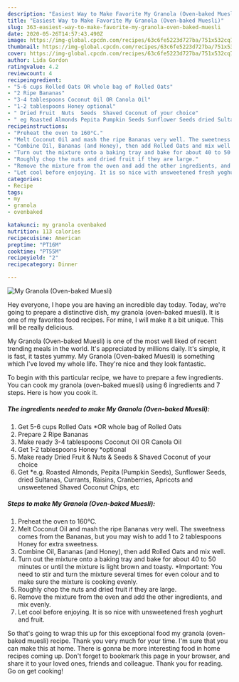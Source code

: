 ```yaml
---
description: "Easiest Way to Make Favorite My Granola (Oven-baked Muesli)"
title: "Easiest Way to Make Favorite My Granola (Oven-baked Muesli)"
slug: 363-easiest-way-to-make-favorite-my-granola-oven-baked-muesli
date: 2020-05-26T14:57:43.490Z
image: https://img-global.cpcdn.com/recipes/63c6fe5223d727ba/751x532cq70/my-granola-oven-baked-muesli-recipe-main-photo.jpg
thumbnail: https://img-global.cpcdn.com/recipes/63c6fe5223d727ba/751x532cq70/my-granola-oven-baked-muesli-recipe-main-photo.jpg
cover: https://img-global.cpcdn.com/recipes/63c6fe5223d727ba/751x532cq70/my-granola-oven-baked-muesli-recipe-main-photo.jpg
author: Lida Gordon
ratingvalue: 4.2
reviewcount: 4
recipeingredient:
- "5-6 cups Rolled Oats OR whole bag of Rolled Oats"
- "2 Ripe Bananas"
- "3-4 tablespoons Coconut Oil OR Canola Oil"
- "1-2 tablespoons Honey optional"
- " Dried Fruit  Nuts  Seeds  Shaved Coconut of your choice"
- " eg Roasted Almonds Pepita Pumpkin Seeds Sunflower Seeds dried Sultanas Currants Raisins Cranberries Apricots and unsweetened Shaved Coconut Chips etc"
recipeinstructions:
- "Preheat the oven to 160°C."
- "Melt Coconut Oil and mash the ripe Bananas very well. The sweetness comes from the Bananas, but you may wish to add 1 to 2 tablespoons Honey for extra sweetness."
- "Combine Oil, Bananas (and Honey), then add Rolled Oats and mix well."
- "Turn out the mixture onto a baking tray and bake for about 40 to 50 minutes or until the mixture is light brown and toasty. *Important: You need to stir and turn the mixture several times for even colour and to make sure the mixture is cooking evenly."
- "Roughly chop the nuts and dried fruit if they are large."
- "Remove the mixture from the oven and add the other ingredients, and mix evenly."
- "Let cool before enjoying. It is so nice with unsweetened fresh yoghurt and fruit."
categories:
- Recipe
tags:
- my
- granola
- ovenbaked

katakunci: my granola ovenbaked 
nutrition: 113 calories
recipecuisine: American
preptime: "PT16M"
cooktime: "PT55M"
recipeyield: "2"
recipecategory: Dinner

---
```



![My Granola (Oven-baked Muesli)](https://img-global.cpcdn.com/recipes/63c6fe5223d727ba/751x532cq70/my-granola-oven-baked-muesli-recipe-main-photo.jpg)

Hey everyone, I hope you are having an incredible day today. Today, we're going to prepare a distinctive dish, my granola (oven-baked muesli). It is one of my favorites food recipes. For mine, I will make it a bit unique. This will be really delicious.



My Granola (Oven-baked Muesli) is one of the most well liked of recent trending meals in the world. It's appreciated by millions daily. It's simple, it is fast, it tastes yummy. My Granola (Oven-baked Muesli) is something which I've loved my whole life. They're nice and they look fantastic.


To begin with this particular recipe, we have to prepare a few ingredients. You can cook my granola (oven-baked muesli) using 6 ingredients and 7 steps. Here is how you cook it.

<!--inarticleads1-->

##### The ingredients needed to make My Granola (Oven-baked Muesli):

1. Get 5-6 cups Rolled Oats *OR whole bag of Rolled Oats
1. Prepare 2 Ripe Bananas
1. Make ready 3-4 tablespoons Coconut Oil OR Canola Oil
1. Get 1-2 tablespoons Honey *optional
1. Make ready  Dried Fruit &amp; Nuts &amp; Seeds &amp; Shaved Coconut of your choice
1. Get  *e.g. Roasted Almonds, Pepita (Pumpkin Seeds), Sunflower Seeds, dried Sultanas, Currants, Raisins, Cranberries, Apricots and unsweetened Shaved Coconut Chips, etc




<!--inarticleads2-->

##### Steps to make My Granola (Oven-baked Muesli):

1. Preheat the oven to 160°C.
1. Melt Coconut Oil and mash the ripe Bananas very well. The sweetness comes from the Bananas, but you may wish to add 1 to 2 tablespoons Honey for extra sweetness.
1. Combine Oil, Bananas (and Honey), then add Rolled Oats and mix well.
1. Turn out the mixture onto a baking tray and bake for about 40 to 50 minutes or until the mixture is light brown and toasty. *Important: You need to stir and turn the mixture several times for even colour and to make sure the mixture is cooking evenly.
1. Roughly chop the nuts and dried fruit if they are large.
1. Remove the mixture from the oven and add the other ingredients, and mix evenly.
1. Let cool before enjoying. It is so nice with unsweetened fresh yoghurt and fruit.




So that's going to wrap this up for this exceptional food my granola (oven-baked muesli) recipe. Thank you very much for your time. I'm sure that you can make this at home. There is gonna be more interesting food in home recipes coming up. Don't forget to bookmark this page in your browser, and share it to your loved ones, friends and colleague. Thank you for reading. Go on get cooking!
